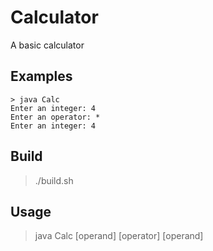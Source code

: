 # Calculator
A basic calculator

## Examples
```
> java Calc
Enter an integer: 4
Enter an operator: *
Enter an integer: 4
```

## Build
>./build.sh

## Usage
>java Calc [operand] [operator] [operand]
